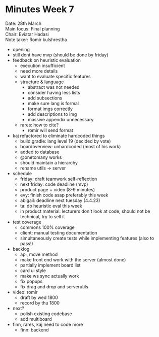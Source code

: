 Minutes Week 7
==============

Date:           28th March\
Main focus:     Final planning\
Chair:          Eviatar Hadasi\
Note taker:     Romir kulshrestha

- opening
- still dont have mvp (should be done by friday)
- feedback on heuristic evaluation
    - execution insufficient
    - need more details
    - want to evaluate specific features
    - structure & language
        - abstract was not needed
        - consider having less lists
        - add subsections
        - make sure lang is formal
        - format imgs correctly
        - add descriptions to img
        - massive appendix unnecessary
    - rares: how to cite?
        - romir will send format
- kaj refactored to eliminate hardcoded things
    - build.gradle: lang level 19 (decided by vote)
    - boardoverview: unhardcoded (most of his work)
    - added to database
    - @onetomany works
    - should maintain a hierarchy
    - rename utils -> server
- schedule
    - friday: draft teamwork self-reflection
    - next friday: code deadline (mvp)
    - product page + video (8-9 minutes)
    - evy: finish code asap preferably this week
    - abigail: deadline next tuesday (4.4.23)
    - ta: do heuristic eval this week
    - in product material: lecturers don't look at code, should not be technical, try to sell it
- test coverage
    - commons 100% coverage
    - client: manual testing documentation
    - simultaneously create tests while implementing features (also to pass!)
- backlog
    - api, move method
    - make front end work with the server (almost done)
    - partially implement board list
    - card ui style
    - make ws sync actually work
    - fix popups
    - fix drag and drop and serverutils
- video: romir
    - draft by wed 1800
    - record by thu 1800
- next?
    - polish existing codebase
    - add multiboard
- finn, rares, kaj need to code more
    - finn: backend
